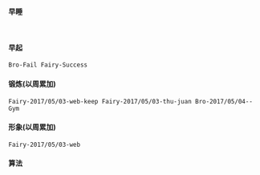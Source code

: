 #### 早睡
` `
#### 早起
` Bro-Fail
  Fairy-Success `
#### 锻炼(以周累加)
`Fairy-2017/05/03-web-keep Fairy-2017/05/03-thu-juan Bro-2017/05/04--Gym`
#### 形象(以周累加)
`Fairy-2017/05/03-web `
#### 算法
` `